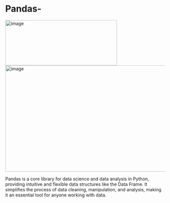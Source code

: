 # Pandas-

<img width="353" height="143" alt="image" src="https://github.com/user-attachments/assets/d1edb1f7-0189-4f90-ae72-ac7f98673ed8" />


<img width="1049" height="336" alt="image" src="https://github.com/user-attachments/assets/b6e7d04a-4e1f-456a-800d-ca1aeb6c820d" />



Pandas is a core library for data science and data analysis in Python, providing intuitive and flexible data structures like the Data Frame. It simplifies the process of data cleaning, manipulation, and analysis, making it an essential tool for anyone working with data.

